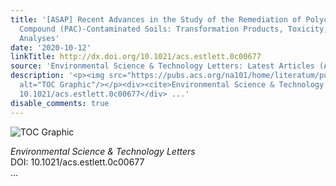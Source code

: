 ```yaml
---
title: '[ASAP] Recent Advances in the Study of the Remediation of Polycyclic Aromatic
  Compound (PAC)-Contaminated Soils: Transformation Products, Toxicity, and Bioavailability
  Analyses'
date: '2020-10-12'
linkTitle: http://dx.doi.org/10.1021/acs.estlett.0c00677
source: 'Environmental Science & Technology Letters: Latest Articles (ACS Publications)'
description: '<p><img src="https://pubs.acs.org/na101/home/literatum/publisher/achs/journals/content/estlcu/0/estlcu.ahead-of-print/acs.estlett.0c00677/20201012/images/medium/ez0c00677_0001.gif"
  alt="TOC Graphic"/></p><div><cite>Environmental Science & Technology Letters</cite></div><div>DOI:
  10.1021/acs.estlett.0c00677</div> ...'
disable_comments: true
---
```

<p><img src="https://pubs.acs.org/na101/home/literatum/publisher/achs/journals/content/estlcu/0/estlcu.ahead-of-print/acs.estlett.0c00677/20201012/images/medium/ez0c00677_0001.gif" alt="TOC Graphic"/></p><div><cite>Environmental Science & Technology Letters</cite></div><div>DOI: 10.1021/acs.estlett.0c00677</div> ...